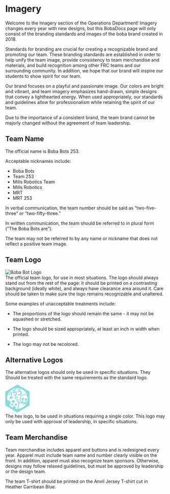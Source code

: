 # Imagery

Welcome to the Imagery section of the Operations Department! Imagery changes every year with new designs, but this BobaDocs page will only consist of the branding standards and images of the boba brand created in 2018.

Standards for branding are crucial for creating a recognizable brand and promoting our team. These branding standards are established in order to help unify the team image, provide consistency to team merchandise and materials, and build recognition among other FRC teams and our surrounding community. In addition, we hope that our brand will inspire our students to show spirit for our team. 

Our brand focuses on a playful and passionate image. Our colors are bright and vibrant, and team imagery emphasizes hand-drawn, simple designs that convey a lighthearted energy. When used appropriately, our standards and guidelines allow for professionalism while retaining the spirit of our team. 

Due to the importance of a consistent brand, the team brand cannot be majorly changed without the agreement of team leadership. 

## Team Name

The official name is Boba Bots 253.

Acceptable nicknames include:
- Boba Bots
- Team 253
- Mills Robotics Team
- Mills Robotics
- MRT
- MRT 253

In verbal communication, the team number should be said as “two-five-three” or “two-fifty-three.” 

In written communication, the team should be referred to in plural form (“The Boba Bots are”).

The team may not be referred to by any name or nickname that does not reflect a positive team image.

## Team Logo

<div style="text-align: left">
    <img src="../assets/icons/logo.png" alt="Boba Bot Logo" style="width:15%"/>
</div>
The official team logo, for use in most situations. The logo should always stand out from the rest of the page: it should be printed on a contrasting background (ideally white), and always have clearance area around it. Care should be taken to make sure the logo remains recognizable and unaltered.

Some examples of unacceptable treatments include:

- The proportions of the logo should remain the same - it may not be squashed or stretched.

- The logo should be sized appropriately, at least an inch in width when printed. 

- The logo may not be recolored.

## Alternative Logos

The alternative logos should only be used in specific situations. They Should be treated with the same requirements as the standard logo.

<div style="text-align: left">
    <img src="../assets/images/operations/hex_logo.png" alt="Boba Bot Hex Logo" style="width:15%"/>
</div>
The hex logo, to be used in situations requiring a single color. This logo may only be used with approval of leadership, in specific situations.

## Team Merchandise

Team merchandise includes apparel and buttons and is redesigned every year. Apparel must include team name and number clearly visible on the front. In addition, apparel must also recognize team sponsors. Otherwise, designs may follow relaxed guidelines, but must be approved by leadership or the design team.

The team T-shirt should be printed on the Anvil Jersey T-shirt cut in Heather Carribean Blue.